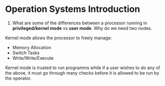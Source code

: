 # Operation Systems Introduction

1. What are some of the differences between a processor running in **privileged/kernel mode** vs **user mode**. Why do we need two nodes.

Kernel mode allows the processor to freely manage:

- Memory Allocation
- Switch Tasks
- Write/Write/Execute

Kernel mode is trusted to run programms while if a user wishes to do any of the above, it must go through many checks before it is allowed to be run by the operator.
